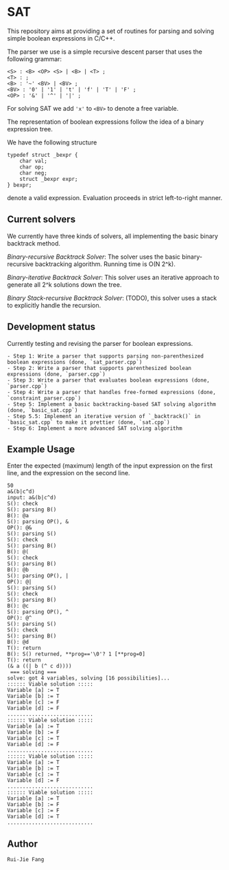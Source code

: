 # SAT
This repository aims at providing a set of routines for parsing and solving simple boolean expressions in C/C++.

The parser we use is a simple recursive descent parser that uses the following grammar:
```
<S> : <B> <OP> <S> | <B> | <T> ;
<T> : ;
<B> : '~' <BV> | <BV> ;
<BV> : '0' | '1' | 't' | 'f' | 'T' | 'F' ;
<OP> : '&' | '^' | '|' ;
```

For solving SAT we add `'x'` to `<BV>` to denote a free variable.

The representation of boolean expressions follow the idea of a binary expression tree.

We have the following structure
```
typedef struct _bexpr {
	char val;
	char op;
	char neg;
	struct _bexpr expr;
} bexpr;
```
denote a valid expression. Evaluation proceeds in strict left-to-right manner.

## Current solvers
We currently have three kinds of solvers, all implementing the basic binary backtrack method.

*Binary-recursive Backtrack Solver*: The solver uses the basic binary-recursive backtracking algorithm. Running time is O(N 2^k).

*Binary-iterative Backtrack Solver*: This solver uses an iterative approach to generate all 2^k solutions down the tree.

*Binary Stack-recursive Backtrack Solver*: (TODO), this solver uses a stack to explicitly handle the recursion.

## Development status

Currently testing and revising the parser for boolean expressions.

	- Step 1: Write a parser that supports parsing non-parenthesized boolean expressions (done, `sat_parser.cpp`)
	- Step 2: Write a parser that supports parenthesized boolean expressions (done, `parser.cpp`)
	- Step 3: Write a parser that evaluates boolean expressions (done, `parser.cpp`)
	- Step 4: Write a parser that handles free-formed expressions (done, `constraint_parser.cpp`)
	- Step 5: Implement a basic backtracking-based SAT solving algorithm (done, `basic_sat.cpp`)
	- Step 5.5: Implement an iterative version of `_backtrack()` in `basic_sat.cpp` to make it prettier (done, `sat.cpp`)
	- Step 6: Implement a more advanced SAT solving algorithm

## Example Usage
Enter the expected (maximum) length of the input expression on the first line, and the expression on the second line.
```
50
a&(b|c^d)
input: a&(b|c^d)
S(): check
S(): parsing B()
B(): @a
S(): parsing OP(), &
OP(): @&
S(): parsing S()
S(): check
S(): parsing B()
B(): @(
S(): check
S(): parsing B()
B(): @b
S(): parsing OP(), |
OP(): @|
S(): parsing S()
S(): check
S(): parsing B()
B(): @c
S(): parsing OP(), ^
OP(): @^
S(): parsing S()
S(): check
S(): parsing B()
B(): @d
T(): return
B(): S() returned, **prog=='\0'? 1 [**prog=0]
T(): return
(& a ((| b (^ c d))))
 === solving ===
solve: got 4 variables, solving [16 possibilities]...
:::::: Viable solution :::::
Variable [a] := T
Variable [b] := T
Variable [c] := F
Variable [d] := F
............................
:::::: Viable solution :::::
Variable [a] := T
Variable [b] := F
Variable [c] := T
Variable [d] := F
............................
:::::: Viable solution :::::
Variable [a] := T
Variable [b] := T
Variable [c] := T
Variable [d] := F
............................
:::::: Viable solution :::::
Variable [a] := T
Variable [b] := F
Variable [c] := F
Variable [d] := T
............................

```

## Author
	Rui-Jie Fang
